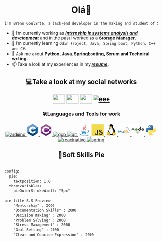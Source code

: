 <h1 align="center"> Olá👋
</h1>

```markdown
i'm Breno Goularte, a back-end developer in the making and student of Systems Analysis and Development from Brasil.
```

- 🔭 I’m currently working as [***Internship in systems analysis and development***](https://ctrlplay.com.br/) and in the past i worked as a [**Storage Manager**](https://silkpress.mercadoshops.com.br/).
- 🌱 I’m currently learning `Odin Project, Java, Spring boot, Python, C++ and C#`.
- 💬 Ask me about **Python, Java, Springbooting, Scrum and Technical writing.**
- 📫 Take a look at my experiences in my ***[resume](https://github.com/Breno-M-G/see-my-resume)***.


<h2 align="center"> 
💻Take a look at my social networks
<p align="center">
  <a href="https://www.linkedin.com/in/brenomelo-a0bb46215/" target="blank"> <img align="center" src="https://raw.githubusercontent.com/rahuldkjain/github-profile-readme-generator/master/src/images/icons/Social/linked-in-alt.svg"            alt="" height="30"            width="40" /></a>
    <a href="https://stackoverflow.com/users/30957002/breno-m-goularte" target="blank"><img align="center" src="https://raw.githubusercontent.com/rahuldkjain/github-profile-readme-generator/master/src/images/icons/Social/stack-overflow.svg"             alt=""              height="30" width="40" /></a>
      <a href="https://www.instagram.com/breno_m_goularte/" target="blank"><img align="center" src="https://raw.githubusercontent.com/rahuldkjain/github-profile-readme-generator/master/src/images/icons/Social/instagram.svg"                 alt="" height="30"                 width="40" /></a>
        <a href="https://leetcode.com/u/breno-m-g/" target="blank"><img align="center" src="https://raw.githubusercontent.com/rahuldkjain/github-profile-readme-generator/master/src/images/icons/Social/leet-code.svg"                 alt="eee" height="30" width="40" /></a>
</p>

</h2> 

<h3 align="center">
  🛠️Languages and Tools for work
</h3>

<p align="center"> 
  <a href="https://www.arduino.cc/" target="_blank" rel="noreferrer"> <img src="https://cdn.worldvectorlogo.com/logos/arduino-1.svg" alt="arduino" width="40" height="40"/> 
  </a> 
    <a href="https://www.w3schools.com/cpp/" target="_blank" rel="noreferrer"> <img src="https://raw.githubusercontent.com/devicons/devicon/master/icons/cplusplus/cplusplus-original.svg"       alt="cplusplus" width="40" height="40"/> </a> 
      <a href="https://www.w3schools.com/cs/" target="_blank" rel="noreferrer"> <img src="https://raw.githubusercontent.com/devicons/devicon/master/icons/csharp/csharp-original.svg"               alt="csharp" width="40" height="40"/> </a>
          <a href="https://cloud.google.com" target="_blank" rel="noreferrer"> <img src="https://www.vectorlogo.zone/logos/google_cloud/google_cloud-icon.svg" alt="gcp" width="40"                     height="40"/> </a> 
          <a href="https://git-scm.com/" target="_blank" rel="noreferrer"> <img src="https://www.vectorlogo.zone/logos/git-scm/git-scm-icon.svg" alt="git" width="40" height="40"/> </a> 
          <a href="https://www.java.com" target="_blank" rel="noreferrer"> <img src="https://raw.githubusercontent.com/devicons/devicon/master/icons/java/java-original.svg" alt="java" width="40" height="40"/> </a>
          <a href="https://developer.mozilla.org/en-US/docs/Web/JavaScript" target="_blank" rel="noreferrer"> <img                                                                                                                                                                  src="https://raw.githubusercontent.com/devicons/devicon/master/icons/javascript/javascript-original.svg" alt="javascript" width="40" height="40"/> </a> 
          <a href="https://www.linux.org/" target="_blank" rel="noreferrer"> <img src="https://raw.githubusercontent.com/devicons/devicon/master/icons/linux/linux-original.svg"                        alt="linux"            width="40" height="40"/> </a>
        <a href="https://www.mysql.com/" target="_blank" rel="noreferrer"> <img src="https://raw.githubusercontent.com/devicons/devicon/master/icons/mysql/mysql-original-wordmark.svg"               alt="mysql" width="40" height="40"/> </a> 
      <a href="https://nodejs.org" target="_blank" rel="noreferrer"> <img src="https://raw.githubusercontent.com/devicons/devicon/master/icons/nodejs/nodejs-original-wordmark.svg"                 alt="nodejs" width="40" height="40"/> </a>
    <a href="https://www.python.org" target="_blank" rel="noreferrer"> <img src="https://raw.githubusercontent.com/devicons/devicon/master/icons/python/python-original.svg" alt="python"           width="40" height="40"/> </a>
  <a href="https://reactnative.dev/" target="_blank" rel="noreferrer"> <img src="https://reactnative.dev/img/header_logo.svg" alt="reactnative" width="40" height="40"/> </a> 
<a href="https://spring.io/" target="_blank" rel="noreferrer"> <img src="https://www.vectorlogo.zone/logos/springio/springio-icon.svg" alt="spring" width="40" height="40"/> </a>
</p>

<h2 align="center">
  🥧Soft Skills Pie
</h2> 

```mermaid
---
config:
  pie:
    textposition: 1.0
  themevariables:
    pieOuterStrokeWidth: "5px"
---
pie title S.S Preview
    "Mentorship" : 2000
    "Documentation Skills" : 2000
    "Decision Making" : 2000
    "Problem Solving" : 2000
    "Stress Management" : 2000
    "Goal Setting" : 2000
    "Clear and Concise Expression" : 2000 
```
